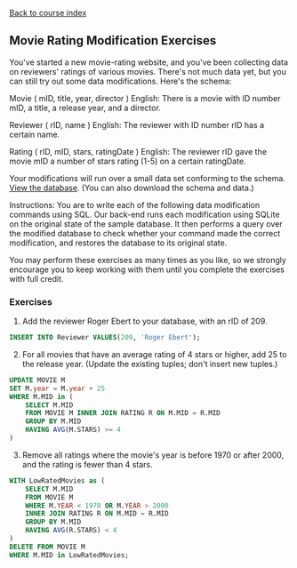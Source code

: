 [Back to course index](structured-query-language.md)

## Movie Rating Modification Exercises

You've started a new movie-rating website, and you've been collecting data on reviewers' ratings of various movies. There's not much data yet, but you can still try out some data modifications. Here's the schema:

Movie ( mID, title, year, director )
English: There is a movie with ID number mID, a title, a release year, and a director.

Reviewer ( rID, name )
English: The reviewer with ID number rID has a certain name.

Rating ( rID, mID, stars, ratingDate )
English: The reviewer rID gave the movie mID a number of stars rating (1-5) on a certain ratingDate.

Your modifications will run over a small data set conforming to the schema. [View the database](https://courses.edx.org/asset-v1:StanfordOnline+SOE.YDB-SQL0001+2T2020+type@asset+block/moviedata.html). (You can also download the schema and data.)

Instructions: You are to write each of the following data modification commands using SQL. Our back-end runs each modification using SQLite on the original state of the sample database. It then performs a query over the modified database to check whether your command made the correct modification, and restores the database to its original state.

You may perform these exercises as many times as you like, so we strongly encourage you to keep working with them until you complete the exercises with full credit.

### Exercises

1.  Add the reviewer Roger Ebert to your database, with an rID of 209.

```SQL
INSERT INTO Reviewer VALUES(209, 'Roger Ebert');
```

2.  For all movies that have an average rating of 4 stars or higher, add 25 to the release year. (Update the existing tuples; don't insert new tuples.)

```SQL
UPDATE MOVIE M
SET M.year = M.year + 25
WHERE M.MID in (
    SELECT M.MID
    FROM MOVIE M INNER JOIN RATING R ON M.MID = R.MID
    GROUP BY M.MID
    HAVING AVG(M.STARS) >= 4
)
```

3.  Remove all ratings where the movie's year is before 1970 or after 2000, and the rating is fewer than 4 stars.

```SQL
WITH LowRatedMovies as (
    SELECT M.MID
    FROM MOVIE M
    WHERE M.YEAR < 1970 OR M.YEAR > 2000
    INNER JOIN RATING R ON M.MID = R.MID
    GROUP BY M.MID
    HAVING AVG(R.STARS) < 4
)
DELETE FROM MOVIE M
WHERE M.MID in LowRatedMovies;
```
